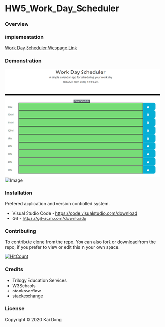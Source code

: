 # HW5_Work_Day_Scheduler

### Overview


### Implementation


[Work Day Scheduler Webpage Link](https://kaidong-chr.github.io/HW5_Work_Day_Scheduler/)

### Demonstration

![Image](./assets/image/HW5_Work_Day_Scheduler.gif "Work Day Scheduler Demostration")
![Image](https://img.shields.io/badge/Languages-html%20%7C%20css%20%7C%20javascript-yellow)

### Installation

Prefered application and version controlled system.
* Visual Studio Code - https://code.visualstudio.com/download
* Git - https://git-scm.com/downloads

### Contributing

To contribute clone from the repo.
You can also fork or download from the repo, if you prefer to view or edit this in your own space.

[![HitCount](https://img.shields.io/github/search/kaidong-chr/HW5_Work_Day_Scheduler/search)](https://img.shields.io/github/search/kaidong-chr/HW5_Work_Day_Scheduler/})

### Credits

* Trilogy Education Services
* W3Schools
* stackoverflow
* stackexchange

### License

Copyright © 2020 Kai Dong